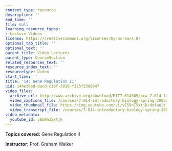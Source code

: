 ```yaml
---
content_type: resource
description: ''
end_time: ''
file: null
learning_resource_types:
- Lecture Videos
license: https://creativecommons.org/licenses/by-nc-sa/4.0/
optional_tab_title: ''
optional_text: ''
parent_title: Video Lectures
parent_type: CourseSection
related_resources_text: ''
resource_index_text: ''
resourcetype: Video
start_time: ''
title: '14: Gene Regulation II'
uid: 144e38ed-dacd-c18f-3910-f325f23d8047
video_files:
  archive_url: http://www.archive.org/download/MIT7.014S05/ocw-7.014-14-07mar05-220k.mp4
  video_captions_file: /courses/7-014-introductory-biology-spring-2005/23fb4c43a5e557a8827f49f503f80bd8_vES9nISxtjk.vtt
  video_thumbnail_file: https://img.youtube.com/vi/vES9nISxtjk/default.jpg
  video_transcript_file: /courses/7-014-introductory-biology-spring-2005/02dfd001efcc57f857f158dddd089f15_vES9nISxtjk.pdf
video_metadata:
  youtube_id: vES9nISxtjk
---
```


**Topics covered:** Gene Regulation II  
  
**Instructor:** Prof. Graham Walker

